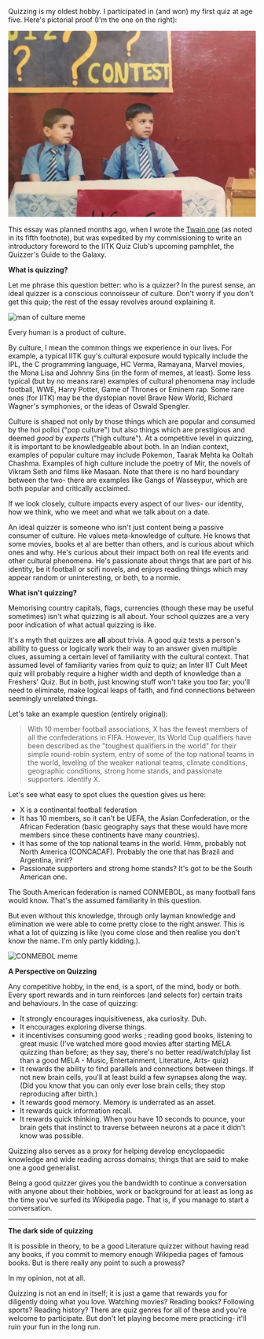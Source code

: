 Quizzing is my oldest hobby. I participated in (and won) my first quiz at age five. Here's pictorial proof (I'm the one on the right):

![](/assets/quizz.jpeg)

This essay was planned months ago, when I wrote the [Twain one](2023-01-14-Notes-on-Mark-Twain) (as noted in its fifth footnote), but was expedited by my commissioning to write an introductory foreword to the IITK Quiz Club's upcoming pamphlet, the Quizzer's Guide to the Galaxy.

**What is quizzing?**

Let me phrase this question better: who is a quizzer?
In the purest sense, an ideal quizzer is a conscious connoisseur of culture. Don't worry if you don't get this quip; the rest of the essay revolves around explaining it.

![man of culture meme](https://i.kym-cdn.com/photos/images/newsfeed/001/236/841/075.jpg)

Every human is a product of culture. 

By culture, I mean the common things we experience in our lives. For example, a typical IITK guy's cultural exposure would typically include the IPL, the C programming language, HC Verma, Ramayana, Marvel movies, the Mona Lisa and Johnny Sins (in the form of memes, at least). Some less typical (but by no means rare) examples of cultural phenomena may include football, WWE, Harry Potter, Game of Thrones or Eminem rap. Some rare ones (for IITK) may be the dystopian novel Brave New World, Richard Wagner's symphonies, or the ideas of Oswald Spengler.

Culture is shaped not only by those things which are popular and consumed by the hoi polloi ("pop culture") but also things which are prestigious and deemed *good* by *experts* ("high culture"). At a competitive level in quizzing, it is important to be knowledgeable about both. In an Indian context, examples of popular culture may include Pokemon, Taarak Mehta ka Ooltah Chashma. Examples of high culture include the poetry of Mir, the novels of Vikram Seth and films like Masaan. Note that there is no hard boundary between the two- there are examples like Gangs of Wasseypur, which are both popular and critically acclaimed.

If we look closely, culture impacts every aspect of our lives- our identity, how we think, who we meet and what we talk about on a date.

An ideal quizzer is someone who isn't just content being a passive consumer of culture. He values meta-knowledge of culture. He knows that some movies, books et al are better than others, and is curious about which ones and why. He's curious about their impact both on real life events and other cultural phenomena. He's passionate about things that are part of his identity, be it football or scifi novels, and enjoys reading things which may appear random or uninteresting, or both, to a normie. 

**What isn't quizzing?**

Memorising country capitals, flags, currencies (though these may be useful sometimes) isn't what quizzing is all about. Your school quizzes are a very poor indication of what actual quizzing is like.

It's a myth that quizzes are **all** about trivia. A good quiz tests a person's abillity to guess or logically work their way to an answer given multiple clues, assuming a certain level of familiarity with the cultural context. That assumed level of familiarity varies from quiz to quiz; an Inter IIT Cult Meet quiz will probably require a higher width and depth of knowledge than a Freshers' Quiz. But in both, just knowing stuff won't take you too far; you'll need to eliminate, make logical leaps of faith, and find connections between seemingly unrelated things.

Let's take an example question (entirely original):

> With 10 member football associations, X has the fewest members of all the confederations in FIFA. However, its World Cup qualifiers have been described as the "toughest qualifiers in the world" for their simple round-robin system, entry of some of the top national teams in the world, leveling of the weaker national teams, climate conditions, geographic conditions, strong home stands, and passionate supporters. Identify X.

Let's see what easy to spot clues the question gives us here:
- X is a continental football federation
- It has 10 members, so it can't be UEFA, the Asian Confederation, or the African Federation (basic geography says that these would have more members since these continents have many countries). 
- It has some of the top national teams in the world. Hmm, probably not North America (CONCACAF). Probably the one that has Brazil and Argentina, innit?
- Passionate supporters and strong home stands? It's got to be the South American one.

The South American federation is named CONMEBOL, as many football fans would know. That's the assumed familiarity in this question.

But even without this knowledge, through only layman knowledge and elimination we were able to come pretty close to the right answer. This is what a lot of quizzing is like (you come close and then realise you don't know the name. I'm only partly kidding.).

![CONMEBOL meme](https://pbs.twimg.com/media/DIroKqXWsAAIwaa.jpg)


**A Perspective on Quizzing**

Any competitive hobby, in the end, is a sport, of the mind, body or both. Every sport rewards and in turn reinforces (and selects for) certain traits and behaviours. In the case of quizzing:
- It strongly encourages inquisitiveness, aka curiosity. Duh.
- It encourages exploring diverse things. 
- it incentivises consuming good works ; reading good books, listening to great music (I've watched more good movies after starting MELA quizzing than before; as they say, there's no better read/watch/play list than a good MELA - Music, Entertainment, Literature, Arts- quiz)
- It rewards the ability to find parallels and connections between things. If not new brain cells, you'll at least build a few synapses along the way. (Did you know that you can only ever lose brain cells; they stop reproducing after birth.)
- It rewards good memory. Memory is underrated as an asset.
- It rewards quick information recall.
- It rewards quick thinking. When you have 10 seconds to pounce, your brain gets that instinct to traverse between neurons at a pace it didn't know was possible.

Quizzing also serves as a proxy for helping develop encyclopaedic knowledge and wide reading across domains; things that are said to make one a good generalist.

Being a good quizzer gives you the bandwidth to continue a conversation with anyone about their hobbies, work or background for at least as long as the time you've surfed its Wikipedia page. That is, if you manage to start a conversation.

****


**The dark side of quizzing**

It is possible in theory, to be a good Literature quizzer without having read any books, if you commit to memory enough Wikipedia pages of famous books. But is there really any point to such a prowess? 

In my opinion, not at all. 

Quizzing is not an end in itself; it is just a game that rewards you for diligently doing what you love. Watching movies? Reading books? Following sports? Reading history? There are quiz genres for all of these and you're welcome to participate. But don't let playing become mere practicing- it'll ruin your fun in the long run.